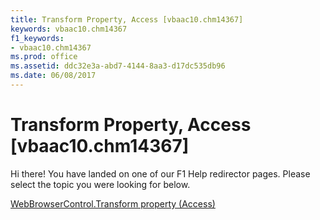 ```yaml
---
title: Transform Property, Access [vbaac10.chm14367]
keywords: vbaac10.chm14367
f1_keywords:
- vbaac10.chm14367
ms.prod: office
ms.assetid: ddc32e3a-abd7-4144-8aa3-d17dc535db96
ms.date: 06/08/2017
---
```



# Transform Property, Access [vbaac10.chm14367]

Hi there! You have landed on one of our F1 Help redirector pages. Please select the topic you were looking for below.

[WebBrowserControl.Transform property (Access)](http://msdn.microsoft.com/library/7ed545dc-96f4-2cb5-ad35-e50ff4beb270%28Office.15%29.aspx)


